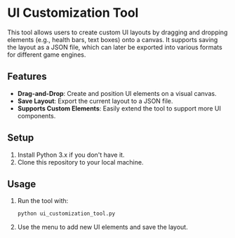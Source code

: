 
# UI Customization Tool

This tool allows users to create custom UI layouts by dragging and dropping elements (e.g., health bars, text boxes) onto a canvas. It supports saving the layout as a JSON file, which can later be exported into various formats for different game engines.

## Features
- **Drag-and-Drop**: Create and position UI elements on a visual canvas.
- **Save Layout**: Export the current layout to a JSON file.
- **Supports Custom Elements**: Easily extend the tool to support more UI components.

## Setup
1. Install Python 3.x if you don't have it.
2. Clone this repository to your local machine.

## Usage
1. Run the tool with:
   ```bash
   python ui_customization_tool.py
   ```

2. Use the menu to add new UI elements and save the layout.
